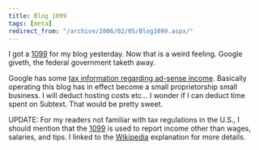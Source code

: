```yaml
---
title: Blog 1099
tags: [meta]
redirect_from: "/archive/2006/02/05/Blog1099.aspx/"
---
```


I got a [1099](http://en.wikipedia.org/wiki/Form_1099 "IRS Tax Form")
for my blog yesterday. Now that is a weird feeling. Google giveth, the
federal government taketh away.

Google has some [tax information regarding ad-sense
income](https://www.google.com/adsense/taxinfo "Google Adsense Tax Information").
Basically operating this blog has in effect become a small
proprietorship small business. I will deduct hosting costs etc... I
wonder if I can deduct time spent on
Subtext. That
would be pretty sweet.

UPDATE: For my readers not familiar with tax regulations in the U.S., I
should mention that the
[1099](http://en.wikipedia.org/wiki/Form_1099 "IRS Tax Form") is used to
report income other than wages, salaries, and tips. I linked to the
[Wikipedia](http://en.wikipedia.org/ "Wikipedia Online Encyclopedia")
explanation for more details.

